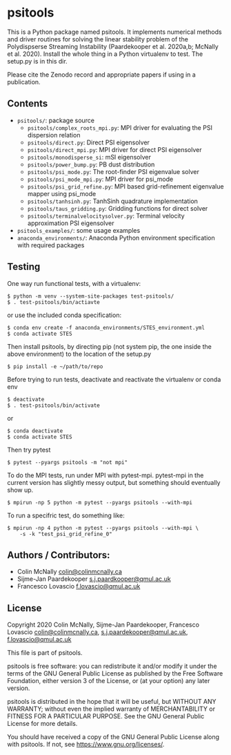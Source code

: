 
# psitools 

This is a Python package named psitools. It implements numerical methods and driver routines for solving the linear stability problem of the Polydispserse Streaming Instability (Paardekooper et al. 2020a,b; McNally et al. 2020). Install the whole thing in a
Python virtualenv to test. The setup.py is in this dir.

Please cite the Zenodo record and appropriate papers if using in a publication.

## Contents
 
* `psitools/`: package source
    * `psitools/complex_roots_mpi.py`: MPI driver for evaluating the PSI dispersion relation
    * `psitools/direct.py`: Direct PSI eigensolver
    * `psitools/direct_mpi.py`: MPI driver for direct PSI eigensolver
    * `psitools/monodisperse_si`: mSI eigensolver
    * `psitools/power_bump.py`: PB dust distribution
    * `psitools/psi_mode.py`: The root-finder PSI eigenvalue solver
    * `psitools/psi_mode_mpi.py`: MPI driver for psi_mode
    * `psitools/psi_grid_refine.py`: MPI based grid-refinement eigenvalue mapper using psi_mode
    * `psitools/tanhsinh.py`: TanhSinh quadrature implementation
    * `psitools/taus_gridding.py`: Gridding functions for direct solver
    * `psitools/terminalvelocitysolver.py`: Terminal velocity approximation PSI eigensolver 
* `psitools_examples/`: some usage examples
* `anaconda_environments/`: Anaconda Python environment specification with required packages


## Testing

One way run functional tests, with a virtualenv:

    $ python -m venv --system-site-packages test-psitools/
    $ . test-psitools/bin/actiavte

or use the included conda specification:

    $ conda env create -f anaconda_environments/STES_environment.yml
    $ conda activate STES

Then install psitools, by directing pip (not system pip, the one inside the 
above environment) to the location of the setup.py

    $ pip install -e ~/path/to/repo

Before trying to run tests, deactivate and reactivate the virtualenv or conda env

    $ deactivate
    $ . test-psitools/bin/activate

or 

    $ conda deactivate
    $ conda activate STES

Then try pytest

    $ pytest --pyargs psitools -m "not mpi"

To do the MPI tests, run under MPI with pytest-mpi. pytest-mpi in the current version has slightly messy output, but something should eventually show up.

    $ mpirun -np 5 python -m pytest --pyargs psitools --with-mpi

To run a specifric test, do something like:

    $ mpirun -np 4 python -m pytest --pyargs psitools --with-mpi \
        -s -k "test_psi_grid_refine_0"


## Authors / Contributors:
* Colin McNally <colin@colinmcnally.ca>
* Sijme-Jan Paardekooper <s.j.paardkooper@qmul.ac.uk>
* Francesco Lovascio <f.lovascio@qmul.ac.uk>


## License

Copyright 2020 Colin McNally, Sijme-Jan Paardekooper, Francesco Lovascio
colin@colinmcnally.ca, s.j.paardekooper@qmul.ac.uk, f.lovascio@qmul.ac.uk

This file is part of psitools.

psitools is free software: you can redistribute it and/or modify
it under the terms of the GNU General Public License as published by
the Free Software Foundation, either version 3 of the License, or
(at your option) any later version.

psitools is distributed in the hope that it will be useful,
but WITHOUT ANY WARRANTY; without even the implied warranty of
MERCHANTABILITY or FITNESS FOR A PARTICULAR PURPOSE.  See the
GNU General Public License for more details.

You should have received a copy of the GNU General Public License
along with psitools.  If not, see <https://www.gnu.org/licenses/>.
